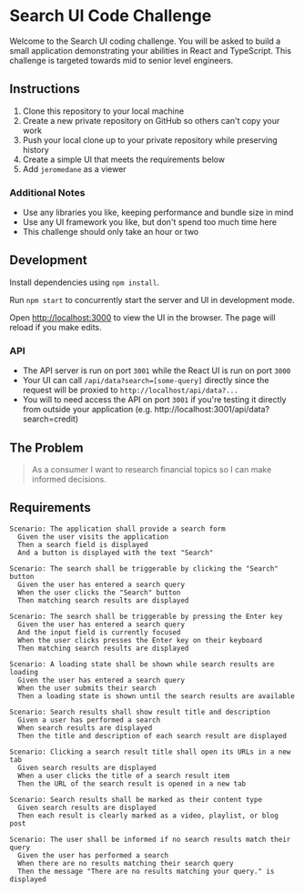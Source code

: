 # Search UI Code Challenge

Welcome to the Search UI coding challenge. You will be asked to build a small
application demonstrating your abilities in React and TypeScript. This challenge
is targeted towards mid to senior level engineers.

## Instructions

1. Clone this repository to your local machine
2. Create a new private repository on GitHub so others can't copy your work
3. Push your local clone up to your private repository while preserving history
4. Create a simple UI that meets the requirements below
5. Add `jeromedane` as a viewer
 
### Additional Notes

* Use any libraries you like, keeping performance and bundle size in mind
* Use any UI framework you like, but don't spend too much time here
* This challenge should only take an hour or two

## Development

Install dependencies using `npm install`.

Run `npm start` to concurrently start the server and UI in development mode.

Open [http://localhost:3000](http://localhost:3000) to view the UI in the 
browser. The page will reload if you make edits.

### API

* The API server is run on port `3001` while the React UI is run on port `3000`
* Your UI can call `/api/data?search=[some-query]` directly since 
the request will be proxied to `http://localhost/api/data?...`
* You will to need access the API on port `3001` if you're testing it directly 
  from outside your application (e.g. http://localhost:3001/api/data?search=credit)


## The Problem

> As a consumer I want to research financial topics so I can make informed 
decisions.

## Requirements

```
Scenario: The application shall provide a search form
  Given the user visits the application
  Then a search field is displayed
  And a button is displayed with the text "Search"
```

```
Scenario: The search shall be triggerable by clicking the "Search" button
  Given the user has entered a search query
  When the user clicks the "Search" button
  Then matching search results are displayed
```

```
Scenario: The search shall be triggerable by pressing the Enter key
  Given the user has entered a search query
  And the input field is currently focused
  When the user clicks presses the Enter key on their keyboard
  Then matching search results are displayed
```

```
Scenario: A loading state shall be shown while search results are loading
  Given the user has entered a search query
  When the user submits their search
  Then a loading state is shown until the search results are available
```

```
Scenario: Search results shall show result title and description
  Given a user has performed a search
  When search results are displayed
  Then the title and description of each search result are displayed
```

```
Scenario: Clicking a search result title shall open its URLs in a new tab
  Given search results are displayed
  When a user clicks the title of a search result item
  Then the URL of the search result is opened in a new tab
```

```
Scenario: Search results shall be marked as their content type
  Given search results are displayed
  Then each result is clearly marked as a video, playlist, or blog post
```

```
Scenario: The user shall be informed if no search results match their query
  Given the user has performed a search
  When there are no results matching their search query
  Then the message "There are no results matching your query." is displayed
```
